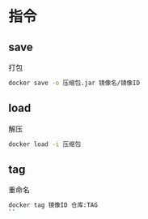 <!--
 * @Description: 
 * @Version: 1.0
 * @Author: DaLao
 * @Email: dalao@xxx.com
 * @Date: 2022-03-27 11:14:23
 * @LastEditors: daLao
 * @LastEditTime: 2023-04-17 16:52:05
-->

# 指令

## save

打包

```sh
docker save -o 压缩包.jar 镜像名/镜像ID
```

## load

解压

```sh
docker load -i 压缩包
```

## tag

重命名

```sh
docker tag 镜像ID 仓库:TAG
``
